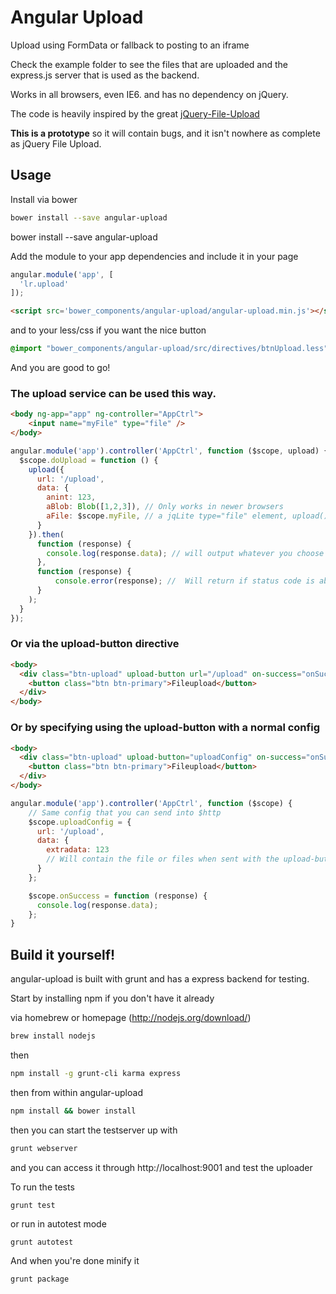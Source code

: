 # Angular Upload
Upload using FormData or fallback to posting to an iframe

Check the example folder to see the files that are uploaded and the express.js server that is used as the backend.

Works in all browsers, even IE6. and has no dependency on jQuery.

The code is heavily inspired by the great [jQuery-File-Upload](https://github.com/blueimp/jQuery-File-Upload)


**This is a prototype** so it will contain bugs, and it isn't nowhere as complete as jQuery File Upload.

## Usage
Install via bower
```sh
bower install --save angular-upload
```

  bower install --save angular-upload

Add the module to your app dependencies and include it in your page
```js
angular.module('app', [
  'lr.upload'
]);
```
```html
<script src='bower_components/angular-upload/angular-upload.min.js'></script>
```

and to your less/css if you want the nice button

```css
@import "bower_components/angular-upload/src/directives/btnUpload.less"; /* or .css */
```

And you are good to go!

### The upload service can be used this way.
```html
<body ng-app="app" ng-controller="AppCtrl">
    <input name="myFile" type="file" />
</body>
```

```js
angular.module('app').controller('AppCtrl', function ($scope, upload) {
  $scope.doUpload = function () {
    upload({
      url: '/upload',
      data: {
        anint: 123,
        aBlob: Blob([1,2,3]), // Only works in newer browsers
        aFile: $scope.myFile, // a jqLite type="file" element, upload() will extract all the files from the input and put them into the FormData object before sending.
      }
    }).then(
      function (response) {
        console.log(response.data); // will output whatever you choose to return from the server on a successful upload
      },
      function (response) {
          console.error(response); //  Will return if status code is above 200 and lower than 300, same as $http
      }
    );
  }
});
```

### Or via the upload-button directive
```html
<body>
  <div class="btn-upload" upload-button url="/upload" on-success="onSuccess(response)" multiple="true">
    <button class="btn btn-primary">Fileupload</button>
  </div>
</body>
```

### Or by specifying using the upload-button with a normal config

```html
<body>
  <div class="btn-upload" upload-button="uploadConfig" on-success="onSuccess(response)">
    <button class="btn btn-primary">Fileupload</button>
  </div>
</body>
```

```js
angular.module('app').controller('AppCtrl', function ($scope) {
    // Same config that you can send into $http
    $scope.uploadConfig = {
      url: '/upload',
      data: {
        extradata: 123
        // Will contain the file or files when sent with the upload-button
      }
    };

    $scope.onSuccess = function (response) {
      console.log(response.data);
    };
}
```

## Build it yourself!
angular-upload is built with grunt and has a express backend for testing.

Start by installing npm if you don't have it already

via homebrew or homepage (http://nodejs.org/download/)
```sh
brew install nodejs
```
then
```sh
npm install -g grunt-cli karma express
```
then from within angular-upload
```sh
npm install && bower install
```
then you can start the testserver up with
```sh
grunt webserver
```

and you can access it through http://localhost:9001 and test the uploader

To run the tests

    grunt test

or run in autotest mode

    grunt autotest

And when you're done minify it

    grunt package
